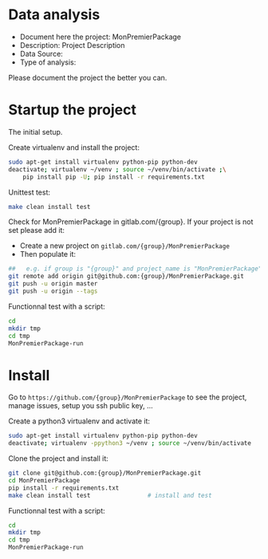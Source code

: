 # Data analysis
- Document here the project: MonPremierPackage
- Description: Project Description
- Data Source:
- Type of analysis:

Please document the project the better you can.

# Startup the project

The initial setup.

Create virtualenv and install the project:
```bash
sudo apt-get install virtualenv python-pip python-dev
deactivate; virtualenv ~/venv ; source ~/venv/bin/activate ;\
    pip install pip -U; pip install -r requirements.txt
```

Unittest test:
```bash
make clean install test
```

Check for MonPremierPackage in gitlab.com/{group}.
If your project is not set please add it:

- Create a new project on `gitlab.com/{group}/MonPremierPackage`
- Then populate it:

```bash
##   e.g. if group is "{group}" and project_name is "MonPremierPackage"
git remote add origin git@github.com:{group}/MonPremierPackage.git
git push -u origin master
git push -u origin --tags
```

Functionnal test with a script:

```bash
cd
mkdir tmp
cd tmp
MonPremierPackage-run
```

# Install

Go to `https://github.com/{group}/MonPremierPackage` to see the project, manage issues,
setup you ssh public key, ...

Create a python3 virtualenv and activate it:

```bash
sudo apt-get install virtualenv python-pip python-dev
deactivate; virtualenv -ppython3 ~/venv ; source ~/venv/bin/activate
```

Clone the project and install it:

```bash
git clone git@github.com:{group}/MonPremierPackage.git
cd MonPremierPackage
pip install -r requirements.txt
make clean install test                # install and test
```
Functionnal test with a script:

```bash
cd
mkdir tmp
cd tmp
MonPremierPackage-run
```
